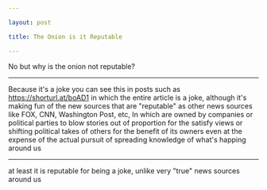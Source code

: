 ```yaml
--- 

layout: post 

title: The Onion is it Reputable 

---  
```


No but why is the onion not reputable? 

--- 

  

Because it's a joke you can see this in posts such as https://shorturl.at/boAD1 in which the entire article is a joke, although it's making fun of the new sources that are "reputable" as other news sources like FOX, CNN, Washington Post, etc, In which are owned by companies or political parties to blow stories out of proportion for the satisfy views or shifting political takes of others for the benefit of its owners even at the expense of the actual pursuit of spreading knowledge of what's happing around us 

  

--- 

at least it is reputable for being a joke, unlike very "true" news sources around us 
